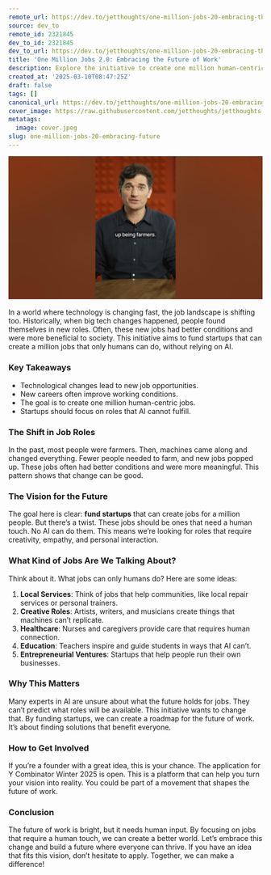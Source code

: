 ```yaml
---
remote_url: https://dev.to/jetthoughts/one-million-jobs-20-embracing-the-future-of-work-3he2
source: dev_to
remote_id: 2321845
dev_to_id: 2321845
dev_to_url: https://dev.to/jetthoughts/one-million-jobs-20-embracing-the-future-of-work-3he2
title: 'One Million Jobs 2.0: Embracing the Future of Work'
description: Explore the initiative to create one million human-centric jobs in a rapidly changing technological landscape. Learn how startups can thrive without relying on AI.
created_at: '2025-03-10T08:47:25Z'
draft: false
tags: []
canonical_url: https://dev.to/jetthoughts/one-million-jobs-20-embracing-the-future-of-work-3he2
cover_image: https://raw.githubusercontent.com/jetthoughts/jetthoughts.github.io/master/content/blog/one-million-jobs-20-embracing-future/cover.jpeg
metatags:
  image: cover.jpeg
slug: one-million-jobs-20-embracing-future
---
```

[![One Million Jobs 2.0: Embracing the Future of Work](file_0.jpg)](https://www.youtube.com/watch?v=BAeBkS2gBpo)

In a world where technology is changing fast, the job landscape is shifting too. Historically, when big tech changes happened, people found themselves in new roles. Often, these new jobs had better conditions and were more beneficial to society. This initiative aims to fund startups that can create a million jobs that only humans can do, without relying on AI.

### Key Takeaways

*   Technological changes lead to new job opportunities.
*   New careers often improve working conditions.
*   The goal is to create one million human-centric jobs.
*   Startups should focus on roles that AI cannot fulfill.

### The Shift in Job Roles

In the past, most people were farmers. Then, machines came along and changed everything. Fewer people needed to farm, and new jobs popped up. These jobs often had better conditions and were more meaningful. This pattern shows that change can be good.

### The Vision for the Future

The goal here is clear: **fund startups** that can create jobs for a million people. But there’s a twist. These jobs should be ones that need a human touch. No AI can do them. This means we’re looking for roles that require creativity, empathy, and personal interaction.

### What Kind of Jobs Are We Talking About?

Think about it. What jobs can only humans do? Here are some ideas:

1.  **Local Services**: Think of jobs that help communities, like local repair services or personal trainers.
2.  **Creative Roles**: Artists, writers, and musicians create things that machines can’t replicate.
3.  **Healthcare**: Nurses and caregivers provide care that requires human connection.
4.  **Education**: Teachers inspire and guide students in ways that AI can’t.
5.  **Entrepreneurial Ventures**: Startups that help people run their own businesses.

### Why This Matters

Many experts in AI are unsure about what the future holds for jobs. They can’t predict what roles will be available. This initiative wants to change that. By funding startups, we can create a roadmap for the future of work. It’s about finding solutions that benefit everyone.

### How to Get Involved

If you’re a founder with a great idea, this is your chance. The application for Y Combinator Winter 2025 is open. This is a platform that can help you turn your vision into reality. You could be part of a movement that shapes the future of work.

### Conclusion

The future of work is bright, but it needs human input. By focusing on jobs that require a human touch, we can create a better world. Let’s embrace this change and build a future where everyone can thrive. If you have an idea that fits this vision, don’t hesitate to apply. Together, we can make a difference!